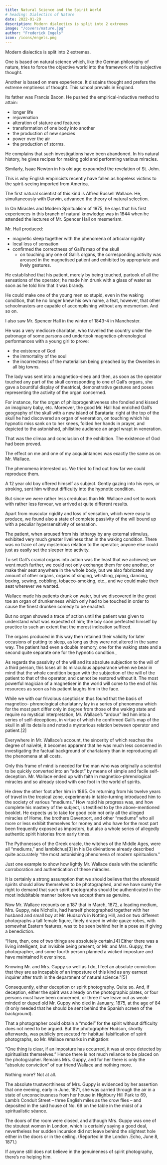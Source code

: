 ```yaml
---
title: Natural Science and the Spirit World
# heading: Dialectics of Nature
date: 2022-01-20
description: Modern dialectics is split into 2 extremes
image: "/covers/nature.jpg"
author: "Frederick Engels"
icon: /icons/engels.png
---
```



Modern dialectics is split into 2 extremes. 

One is based on  <!-- In accordance with this we should hardly err in looking for the most extreme degree of fantasy, credulity, and superstition, not in that trend of  -->natural science which, like the German philosophy of nature, tries to force the objective world into the framework of its subjective thought. 

Another is based on mere experience. It disdains thought and prefers <!--  with sovereign  and really has gone to the furthest extreme in --> the extreme emptiness of thought.  This school prevails in England. 

Its father was Francis Bacon. He pushed the empirical-inductive method to attain:
- <!--  should be pursued to attain by its means, above all,  -->longer life
- rejuvenation
- alteration of stature and features
- transformation of one body into another
- the production of new species
- power over the air
- the production of storms. 

He complains that such investigations have been abandoned. In his natural history, he gives recipes for making gold and performing various miracles. 

Similarly, Isaac Newton in his old age expounded the revelation of St. John.

This is why English empiricists recently <!-- in the person of some of its representatives – and not the worst of them – should seem to --> have fallen as hopeless victims to the <!-- spirit-rapping and --> spirit-seeing imported from America.

The first natural scientist of this kind <!--  belonging here --> is Alfred Russell Wallace. He, simultaneously with Darwin, advanced the theory of natural selection.

In On Miracles and Modern Spiritualism of 1875, he says that his first experiences in this branch of natural knowledge was in 1844 when he attended the lectures of Mr. Spencer Hall on mesmerism. <!--  and as a result carried out similar experiments on his pupils. “I was extremely interested in the subject and pursued it with ardour.”  -->

Mr. Hall produced:
- magnetic sleep together with the phenomena of articular rigidity
- local loss of sensation
- confirmed the correctness of Gall’s map of the skull
  - on touching any one of Gall’s organs, the corresponding activity was aroused in the magnetised patient and exhibited by appropriate and lively gestures. 

He established that his patient, merely by being touched, partook of all the sensations of the operator; he made him drunk with a glass of water as soon as he told him that it was brandy. 

He could make one of the young men so stupid, even in the waking condition, that he no longer knew his own name, a feat, however, that other schoolmasters are capable of accomplishing without any mesmerism. And so on.

I also saw Mr. Spencer Hall in the winter of 1843-4 in Manchester. 

He was a very mediocre charlatan, who travelled the country under the patronage of some parsons and undertook magnetico-phrenological performances with a young girl to prove:
- the existence of God
- the immortality of the soul
- the incorrectness of the materialism being preached by the Owenites in all big towns. 

The lady was sent into a magnetico-sleep and then, as soon as the operator touched any part of the skull corresponding to one of Gall’s organs, she gave a bountiful display of theatrical, demonstrative gestures and poses representing the activity of the organ concerned. 

For instance, for the organ of philoprogenitiveness she fondled and kissed an imaginary baby, etc. Moreover, the good Mr. Hall had enriched Gall’s geography of the skull with a new island of Barataria: right at the top of the skull he had discovered an organ of veneration, on touching which his hypnotic miss sank on to her knees, folded her hands in prayer, and depicted to the astonished, philistine audience an angel wrapt in veneration. 

That was the climax and conclusion of the exhibition. The existence of God had been proved.

The effect on me and one of my acquaintances was exactly the same as on Mr. Wallace. 

The phenomena interested us. We tried to find out how far we could reproduce them. 

A 12 year old boy offered himself as subject. Gently gazing into his eyes, or stroking, sent him without difficulty into the hypnotic condition. 

But since we were rather less credulous than Mr. Wallace and set to work with rather less fervour, we arrived at quite different results. 

Apart from muscular rigidity and loss of sensation, which were easy to produce, we found also a state of complete passivity of the will bound up with a peculiar hypersensitivity of sensation. 

The patient, when aroused from his lethargy by any external stimulus, exhibited very much greater liveliness than in the waking condition. There was no trace of any mysterious relation to the operator; anyone else could just as easily set the sleeper into activity. 

To set Gall’s cranial organs into action was the least that we achieved; we went much further, we could not only exchange them for one another, or make their seat anywhere in the whole body, but we also fabricated any amount of other organs, organs of singing, whistling, piping, dancing, boxing, sewing, cobbling, tobacco-smoking, etc., and we could make their seat wherever we wanted. 

Wallace made his patients drunk on water, but we discovered in the great toe an organ of drunkenness which only had to be touched in order to cause the finest drunken comedy to be enacted. 

But no organ showed a trace of action until the patient was given to understand what was expected of him; the boy soon perfected himself by practice to such an extent that the merest indication sufficed.

The organs produced in this way then retained their validity for later occasions of putting to sleep, as long as they were not altered in the same way. The patient had even a double memory, one for the waking state and a second quite separate one for the hypnotic condition., 

As regards the passivity of the will and its absolute subjection to the will of a third person, this loses all its miraculous appearance when we bear in mind that the whole condition began with the subjection of the will of the patient to that of the operator, and cannot be restored without it. The most powerful magician of a magnetiser in the world will come to the end of his resources as soon as his patient laughs him in the face.

While we with our frivolous scepticism thus found that the basis of magnetico- phrenological charlatanry lay in a series of phenomena which for the most part differ only in degree from those of the waking state and require no mystical interpretation, Mr. Wallace’s “ardour” led him into a series of self-deceptions, in virtue of which he confirmed Gall’s map of the skull in all its details and noted a mysterious relation between operator and patient.[2] 

Everywhere in Mr. Wallace’s account, the sincerity of which reaches the degree of naivété, it becomes apparent that he was much less concerned in investigating the factual background of charlatanry than in reproducing all the phenomena at all costs. 

Only this frame of mind is needed for the man who was originally a scientist to be quickly converted into an “adept” by means of simple and facile self-deception. Mr. Wallace ended up with faith in magnetico-phrenological miracles and so already stood with one foot in the world of spirits.

He drew the other foot after him in 1865. On returning from his twelve years of travel in the tropical zone, experiments in table-turning introduced him to the society of various “mediums.” How rapid his progress was, and how complete his mastery of the subject, is testified to by the above-mentioned booklet. He expects us to take for good coin not only all the alleged miracles of Home, the brothers Davenport, and other “mediums” who all more or less exhibit themselves for money and who have for the most part been frequently exposed as impostors, but also a whole series of allegedly authentic spirit histories from early times. 

The Pythonesses of the Greek oracle, the witches of the Middle Ages, were all “mediums,” and Iamblichus[3] in his De divinatione already described quite accurately “the most astonishing phenomena of modern spiritualism."

Just one example to show how lightly Mr. Wallace deals with the scientific corroboration and authentication of these miracles. 

It is certainly a strong assumption that we should believe that the aforesaid spirits should allow themselves to be photographed, and we have surely the right to demand that such spirit photographs should be authenticated in the most indubitable manner before we accept them as genuine. 

Now Mr. Wallace recounts on p.187 that in March, 1872, a leading medium, Mrs. Guppy, née Nicholls, had herself photographed together with her husband and small boy at Mr. Hudson’s in Notting Hill, and on two different photographs a tall female figure, finely draped in white gauze robes, with somewhat Eastern features, was to be seen behind her in a pose as if giving a benediction. 

“Here, then, one of two things are absolutely certain.[4] Either there was a living intelligent, but invisible being present, or Mr. and Mrs. Guppy, the photographer, and some fourth person planned a wicked imposture and have maintained it ever since. 

Knowing Mr. and Mrs. Guppy so well as I do, I feel an absolute conviction that they are as incapable of an imposture of this kind as any earnest inquirer after truth in the department of natural science."[5]

Consequently, either deception or spirit photography. Quite so. And, if deception, either the spirit was already on the photographic plates, or four persons must have been concerned, or three if we leave out as weak-minded or duped old Mr. Guppy who died in January, 1875, at the age of 84 (it only needed that he should be sent behind the Spanish screen of the background). 

That a photographer could obtain a “model” for the spirit without difficulty does not need to be argued. But the photographer Hudson, shortly afterwards, was publicly prosecuted for habitual falsification of spirit photographs, so Mr. Wallace remarks in mitigation: 

“One thing is clear, if an imposture has occurred, it was at once detected by spiritualists themselves.” Hence there is not much reliance to be placed on the photographer. Remains Mrs. Guppy, and for her there is only the “absolute conviction” of our friend Wallace and nothing more. 

Nothing more? Not at all. 

The absolute trustworthiness of Mrs. Guppy is evidenced by her assertion that one evening, early in June, 1871, she was carried through the air in a state of unconsciousness from her house in Highbury Hill Park to 69, Lamb’s Conduit Street – three English miles as the crow flies – and deposited in the said house of No. 69 on the table in the midst of a spiritualistic séance. 

The doors of the room were closed, and although Mrs. Guppy was one of the stoutest women in London, which is certainly saying a good deal, nevertheless her sudden incursion did not leave behind the slightest hole either in the doors or in the ceiling. (Reported in the London .Echo, June 8, 1871.)

If anyone still does not believe in the genuineness of spirit photography, there’s no helping him.





